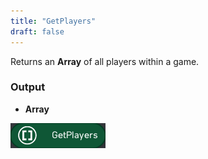 ```yaml
---
title: "GetPlayers"
draft: false
---
```

Returns an **Array** of all players within a game.
### Output
-   **Array**

![GetPlayers](https://raw.githubusercontent.com/battlefield-portal-community/Image-CDN/main/portal_blocks/GetPlayers.png)